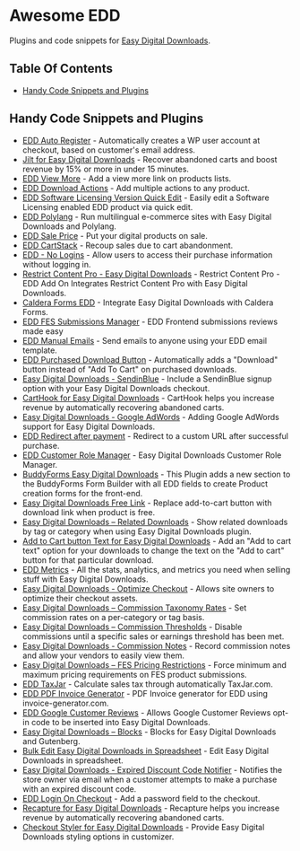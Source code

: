 # Awesome EDD
Plugins and code snippets for [Easy Digital Downloads](https://easydigitaldownloads.com/).

## Table Of Contents
* [Handy Code Snippets and Plugins](#handy-code-snippets-and-plugins)

## Handy Code Snippets and Plugins
* [EDD Auto Register](https://wordpress.org/plugins/edd-auto-register/) - Automatically creates a WP user account at checkout, based on customer's email address.
* [Jilt for Easy Digital Downloads](https://wordpress.org/plugins/jilt-for-edd/) - Recover abandoned carts and boost revenue by 15% or more in under 15 minutes.
* [EDD View More](https://wordpress.org/plugins/edd-view-more/) - Add a view more link on products lists.
* [EDD Download Actions](https://wordpress.org/plugins/edd-download-actions/) - Add multiple actions to any product.
* [EDD Software Licensing Version Quick Edit](https://wordpress.org/plugins/edd-software-licensing-version-quick-edit/) - Easily edit a Software Licensing enabled EDD product via quick edit.
* [EDD Polylang](https://github.com/grappler/edd-polylang/) - Run multilingual e-commerce sites with Easy Digital Downloads and Polylang.
* [EDD Sale Price](https://wordpress.org/plugins/edd-sale-price/) - Put your digital products on sale.
* [EDD CartStack](https://github.com/FacetWP/edd-cartstack) - Recoup sales due to cart abandonment.
* [EDD - No Logins](https://github.com/FacetWP/edd-no-logins) - Allow users to access their purchase information without logging in.
* [Restrict Content Pro - Easy Digital Downloads](https://wordpress.org/plugins/restrict-content-pro-edd-add-on/) - Restrict Content Pro - EDD Add On Integrates Restrict Content Pro with Easy Digital Downloads.
* [Caldera Forms EDD](https://wordpress.org/plugins/caldera-forms-edd/) - Integrate Easy Digital Downloads with Caldera Forms.
* [EDD FES Submissions Manager](https://wordpress.org/plugins/edd-fes-submissions-manager/) - EDD Frontend submissions reviews made easy
* [EDD Manual Emails](https://wordpress.org/plugins/edd-manual-emails/) - Send emails to anyone using your EDD email template.
* [EDD Purchased Download Button](https://wordpress.org/plugins/edd-purchased-download-button/) - Automatically adds a "Download" button instead of "Add To Cart" on purchased downloads.
* [Easy Digital Downloads - SendinBlue](https://wordpress.org/plugins/easy-digital-downloads-sendinblue/) - Include a SendinBlue signup option with your Easy Digital Downloads checkout.
* [CartHook for Easy Digital Downloads](https://wordpress.org/plugins/carthook-for-easy-digital-downloads/) - CartHook helps you increase revenue by automatically recovering abandoned carts.
* [Easy Digital Downloads - Google AdWords](https://wordpress.org/plugins/edd-google-adwords/) - Adding Google AdWords support for Easy Digital Downloads.
* [EDD Redirect after payment](https://wordpress.org/plugins/edd-simple-after-payment-redirect/) - Redirect to a custom URL after successful purchase.
* [EDD Customer Role Manager](https://wordpress.org/plugins/edd-simple-after-payment-redirect/) - Easy Digital Downloads Customer Role Manager.
* [BuddyForms Easy Digital Downloads](https://github.com/BuddyForms/BuddyForms-Easy-Digital-Downloads) - This Plugin adds a new section to the BuddyForms Form Builder with all EDD fields to create Product creation forms for the front-end.
* [Easy Digital Downloads Free Link](https://github.com/BuddyForms/BuddyForms-Easy-Digital-Downloads) - Replace add-to-cart button with download link when product is free.
* [Easy Digital Downloads – Related Downloads](https://wordpress.org/plugins/easy-digital-downloads-related-downloads/) - Show related downloads by tag or category when using Easy Digital Downloads plugin.
* [Add to Cart button Text for Easy Digital Downloads](https://wordpress.org/plugins/edd-add-to-cart-text/) - Add an "Add to cart text" option for your downloads to change the text on the "Add to cart" button for that particular download.
* [EDD Metrics](https://github.com/scottopolis/edd-metrics) - All the stats, analytics, and metrics you need when selling stuff with Easy Digital Downloads.
* [Easy Digital Downloads - Optimize Checkout](https://github.com/cklosowski/edd-checkout-optimizer) - Allows site owners to optimize their checkout assets.
* [Easy Digital Downloads – Commission Taxonomy Rates](https://wordpress.org/plugins/edd-commission-taxonomy-rates/) - Set commission rates on a per-category or tag basis.
* [Easy Digital Downloads – Commission Thresholds](https://wordpress.org/plugins/edd-commission-thresholds/) - Disable commissions until a specific sales or earnings threshold has been met.
* [Easy Digital Downloads - Commission Notes](https://github.com/davidsherlock/edd-commission-notes) - Record commission notes and allow your vendors to easily view them.
* [Easy Digital Downloads – FES Pricing Restrictions](https://wordpress.org/plugins/edd-fes-pricing-restrictions/) - Force minimum and maximum pricing requirements on FES product submissions.
* [EDD TaxJar](https://wordpress.org/plugins/edd-taxjar/) - Calculate sales tax through automatically TaxJar.com.
* [EDD PDF Invoice Generator](https://wordpress.org/plugins/edd-invoiced/) - PDF Invoice generator for EDD using invoice-generator.com.
* [EDD Google Customer Reviews](https://wordpress.org/plugins/edd-google-customer-reviews/) - Allows Google Customer Reviews opt-in code to be inserted into Easy Digital Downloads.
* [Easy Digital Downloads – Blocks](https://wordpress.org/plugins/edd-blocks/) - Blocks for Easy Digital Downloads and Gutenberg.
* [Bulk Edit Easy Digital Downloads in Spreadsheet](https://wordpress.org/plugins/wp-sheet-editor-edd-downloads/) - Edit Easy Digital Downloads in spreadsheet.
* [Easy Digital Downloads - Expired Discount Code Notifier](https://github.com/elearningplugins/edd-invalid-discount-code-notifier) - Notifies the store owner via email when a customer attempts to make a purchase with an expired discount code.
* [EDD Login On Checkout](https://ironikus.com/downloads/edd-login-on-checkout/) - Add a password field to the checkout.
* [Recapture for Easy Digital Downloads](https://wordpress.org/plugins/recapture-for-edd/) - Recapture helps you increase revenue by automatically recovering abandoned carts.
* [Checkout Styler for Easy Digital Downloads](https://wordpress.org/plugins/checkout-styler-for-easy-digital-downloads/) - Provide Easy Digital Downloads styling options in customizer.
